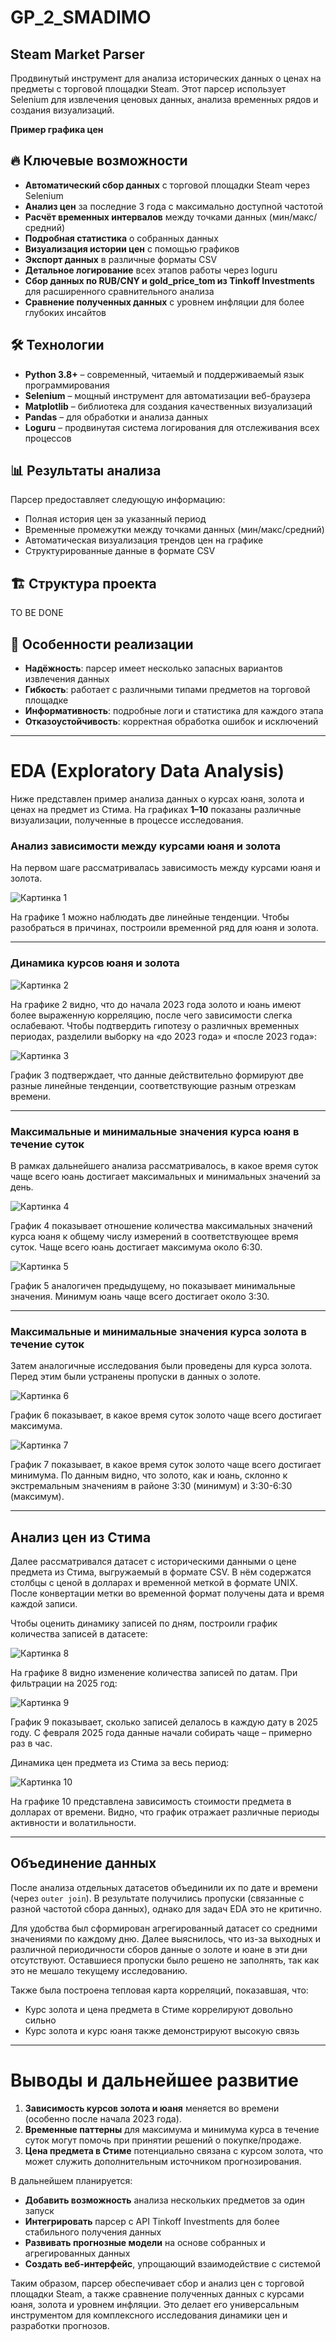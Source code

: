 # GP_2_SMADIMO

## Steam Market Parser

Продвинутый инструмент для анализа исторических данных о ценах на предметы с торговой площадки Steam. Этот парсер использует Selenium для извлечения ценовых данных, анализа временных рядов и создания визуализаций.

**Пример графика цен**

## 🔥 Ключевые возможности

- **Автоматический сбор данных** с торговой площадки Steam через Selenium  
- **Анализ цен** за последние 3 года с максимально доступной частотой  
- **Расчёт временных интервалов** между точками данных (мин/макс/средний)  
- **Подробная статистика** о собранных данных  
- **Визуализация истории цен** с помощью графиков  
- **Экспорт данных** в различные форматы CSV  
- **Детальное логирование** всех этапов работы через loguru  
- **Сбор данных по RUB/CNY и gold_price_tom из Tinkoff Investments** для расширенного сравнительного анализа  
- **Сравнение полученных данных** с уровнем инфляции для более глубоких инсайтов  

## 🛠️ Технологии

- **Python 3.8+** – современный, читаемый и поддерживаемый язык программирования  
- **Selenium** – мощный инструмент для автоматизации веб-браузера  
- **Matplotlib** – библиотека для создания качественных визуализаций  
- **Pandas** – для обработки и анализа данных  
- **Loguru** – продвинутая система логирования для отслеживания всех процессов  





## 📊 Результаты анализа

Парсер предоставляет следующую информацию:
- Полная история цен за указанный период  
- Временные промежутки между точками данных (мин/макс/средний)  
- Автоматическая визуализация трендов цен на графике  
- Структурированные данные в формате CSV  

## 🏗️ Структура проекта

TO BE DONE

## 📝 Особенности реализации

- **Надёжность**: парсер имеет несколько запасных вариантов извлечения данных  
- **Гибкость**: работает с различными типами предметов на торговой площадке  
- **Информативность**: подробные логи и статистика для каждого этапа  
- **Отказоустойчивость**: корректная обработка ошибок и исключений  

---

# EDA (Exploratory Data Analysis)

Ниже представлен пример анализа данных о курсах юаня, золота и ценах на предмет из Стима. На графиках **1–10** показаны различные визуализации, полученные в процессе исследования.

### Анализ зависимости между курсами юаня и золота

На первом шаге рассматривалась зависимость между курсами юаня и золота.  

![Картинка 1](pictures/1.png)  

На графике 1 можно наблюдать две линейные тенденции. Чтобы разобраться в причинах, построили временной ряд для юаня и золота.

---

### Динамика курсов юаня и золота

![Картинка 2](pictures/2.png)  

На графике 2 видно, что до начала 2023 года золото и юань имеют более выраженную корреляцию, после чего зависимости слегка ослабевают. Чтобы подтвердить гипотезу о различных временных периодах, разделили выборку на «до 2023 года» и «после 2023 года»:

![Картинка 3](pictures/3.png)  

График 3 подтверждает, что данные действительно формируют две разные линейные тенденции, соответствующие разным отрезкам времени.

---

### Максимальные и минимальные значения курса юаня в течение суток

В рамках дальнейшего анализа рассматривалось, в какое время суток чаще всего юань достигает максимальных и минимальных значений за день.  

![Картинка 4](pictures/4.png)  

График 4 показывает отношение количества максимальных значений курса юаня к общему числу измерений в соответствующее время суток. Чаще всего юань достигает максимума около 6:30.  

![Картинка 5](pictures/5.png)  

График 5 аналогичен предыдущему, но показывает минимальные значения. Минимум юань чаще всего достигает около 3:30.

---

### Максимальные и минимальные значения курса золота в течение суток

Затем аналогичные исследования были проведены для курса золота. Перед этим были устранены пропуски в данных о золоте.  

![Картинка 6](pictures/6.png)  

График 6 показывает, в какое время суток золото чаще всего достигает максимума.  

![Картинка 7](pictures/7.png)  

График 7 показывает, в какое время суток золото чаще всего достигает минимума. По данным видно, что золото, как и юань, склонно к экстремальным значениям в районе 3:30 (минимум) и 3:30-6:30 (максимум).

---

## Анализ цен из Стима

Далее рассматривался датасет с историческими данными о цене предмета из Стима, выгружаемый в формате CSV. В нём содержатся столбцы с ценой в долларах и временной меткой в формате UNIX. После конвертации метки во временной формат получены дата и время каждой записи.

Чтобы оценить динамику записей по дням, построили график количества записей в датасете:

![Картинка 8](pictures/8.png)  

На графике 8 видно изменение количества записей по датам. При фильтрации на 2025 год:

![Картинка 9](pictures/9.png)  

График 9 показывает, сколько записей делалось в каждую дату в 2025 году. С февраля 2025 года данные начали собирать чаще – примерно раз в час.

Динамика цен предмета из Стима за весь период:

![Картинка 10](pictures/10.png)  

На графике 10 представлена зависимость стоимости предмета в долларах от времени. Видно, что график отражает различные периоды активности и волатильности.

---

## Объединение данных

После анализа отдельных датасетов объединили их по дате и времени (через `outer join`). В результате получились пропуски (связанные с разной частотой сбора данных), однако для задач EDA это не критично.  

Для удобства был сформирован агрегированный датасет со средними значениями по каждому дню. Далее выяснилось, что из-за выходных и различной периодичности сборов данные о золотe и юане в эти дни отсутствуют. Оставшиеся пропуски было решено не заполнять, так как это не мешало текущему исследованию.

Также была построена тепловая карта корреляций, показавшая, что:
- Курс золота и цена предмета в Стиме коррелируют довольно сильно  
- Курс золота и курс юаня также демонстрируют высокую связь  

---

# Выводы и дальнейшее развитие

1. **Зависимость курсов золота и юаня** меняется во времени (особенно после начала 2023 года).  
2. **Временные паттерны** для максимума и минимума курса в течение суток могут помочь при принятии решений о покупке/продаже.  
3. **Цена предмета в Стиме** потенциально связана с курсом золота, что может служить дополнительным источником прогнозирования.  

В дальнейшем планируется:
- **Добавить возможность** анализа нескольких предметов за один запуск  
- **Интегрировать** парсер с API Tinkoff Investments для более стабильного получения данных  
- **Развивать прогнозные модели** на основе собранных и агрегированных данных  
- **Создать веб-интерфейс**, упрощающий взаимодействие с системой  

Таким образом, парсер обеспечивает сбор и анализ цен с торговой площадки Steam, а также сравнение полученных данных с курсами юаня, золота и уровнем инфляции. Это делает его универсальным инструментом для комплексного исследования динамики цен и разработки прогнозов.
